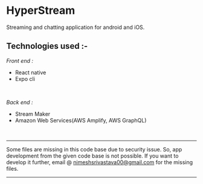 # HyperStream
Streaming and chatting application for android and iOS.
<br>

## Technologies used :-

*Front end :*
* React native
* Expo cli
<br>

*Back end :*
* Stream Maker
* Amazon Web Services(AWS Amplify, AWS GraphQL)
<br>

***
Some files are missing in this code base due to security issue. So, app development from the given code base is not possible. If you want to develop it further, email @ nimeshsrivastava00@gmail.com for the missing files.
<br>

***